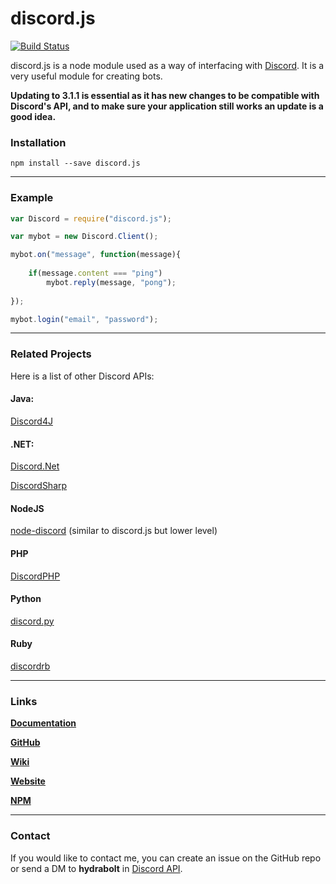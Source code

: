 # discord.js

[![Build Status](https://travis-ci.org/discord-js/discord.js.svg)](https://travis-ci.org/discord-js/discord.js)

discord.js is a node module used as a way of interfacing with
[Discord](https://discordapp.com/). It is a very useful module for creating
bots.

**Updating to 3.1.1 is essential as it has new changes to be compatible with Discord's API,
and to make sure your application still works an update is a good idea.**

### Installation
`npm install --save discord.js`

---

### Example
```js
var Discord = require("discord.js");

var mybot = new Discord.Client();

mybot.on("message", function(message){
	
	if(message.content === "ping")
		mybot.reply(message, "pong");
	
});

mybot.login("email", "password");
```
---

### Related Projects

Here is a list of other Discord APIs:

#### Java:
[Discord4J](https://github.com/nerd/Discord4J)
#### .NET:
[Discord.Net](https://github.com/RogueException/Discord.Net)

[DiscordSharp](https://github.com/Luigifan/DiscordSharp)
#### NodeJS
[node-discord](https://github.com/izy521/node-discord) (similar to discord.js but lower level)

#### PHP
[DiscordPHP](https://github.com/teamreflex/DiscordPHP)

#### Python
[discord.py](https://github.com/Rapptz/discord.py)

#### Ruby
[discordrb](https://github.com/meew0/discordrb)

---

### Links
**[Documentation](https://github.com/discord-js/discord.js/wiki/Documentation)**

**[GitHub](https://github.com/discord-js/discord.js)**

**[Wiki](https://github.com/discord-js/discord.js/wiki)**

**[Website](http://discord-js.github.io/)**

**[NPM](npmjs.com/package/discord.js)**

---

### Contact

If you would like to contact me, you can create an issue on the GitHub repo
or send a DM to **hydrabolt** in [Discord API](https://discord.gg/0SBTUU1wZTY66OLO).